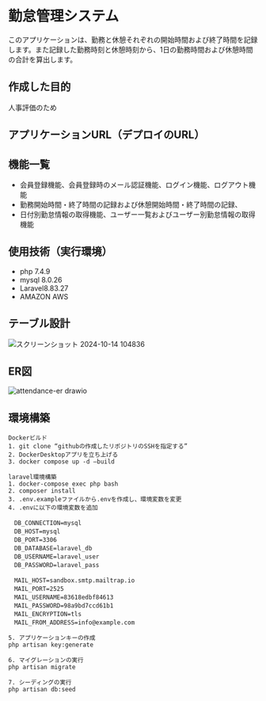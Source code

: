 # 勤怠管理システム
このアプリケーションは、勤務と休憩それぞれの開始時間および終了時間を記録します。また記録した勤務時刻と休憩時刻から、1日の勤務時間および休憩時間の合計を算出します。

## 作成した目的
人事評価のため
## アプリケーションURL（デプロイのURL）
## 機能一覧
  - 会員登録機能、会員登録時のメール認証機能、ログイン機能、ログアウト機能
  - 勤務開始時間・終了時間の記録および休憩開始時間・終了時間の記録、
  - 日付別勤怠情報の取得機能、ユーザー一覧およびユーザー別勤怠情報の取得機能
  
## 使用技術（実行環境）
  - php 7.4.9
  - mysql 8.0.26
  - Laravel8.83.27
  - AMAZON AWS
  
## テーブル設計
![スクリーンショット 2024-10-14 104836](https://github.com/user-attachments/assets/52291c95-040b-4fab-8c43-fba171d993ed)

  
## ER図
![attendance-er drawio](https://github.com/user-attachments/assets/a1a32f40-6b36-4666-a4fe-ebb28a5573e5)

  
## 環境構築
    Dockerビルド
    1. git clone “githubの作成したリポジトリのSSHを指定する”
    2. DockerDesktopアプリを立ち上げる
    3. docker compose up -d —build
  
    laravel環境構築  
    1. docker-compose exec php bash
    2. composer install
    3. .env.exampleファイルから.envを作成し、環境変数を変更
    4. .envに以下の環境変数を追加
    
    　DB_CONNECTION=mysql
    　DB_HOST=mysql
    　DB_PORT=3306
    　DB_DATABASE=laravel_db
    　DB_USERNAME=laravel_user
    　DB_PASSWORD=laravel_pass
  
    　MAIL_HOST=sandbox.smtp.mailtrap.io
    　MAIL_PORT=2525
    　MAIL_USERNAME=83618edbf84613
    　MAIL_PASSWORD=98a9bd7ccd61b1
    　MAIL_ENCRYPTION=tls
    　MAIL_FROM_ADDRESS=info@example.com
       
    5. アプリケーションキーの作成
    php artisan key:generate
    
    6. マイグレーションの実行
    php artisan migrate
    
    7. シーディングの実行
    php artisan db:seed
